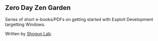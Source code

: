 ## Zero Day Zen Garden

Series of short e-books/PDFs on getting started with Exploit Development targetting Windows.

Written by [Shogun Lab](https://github.com/shogunlab).
